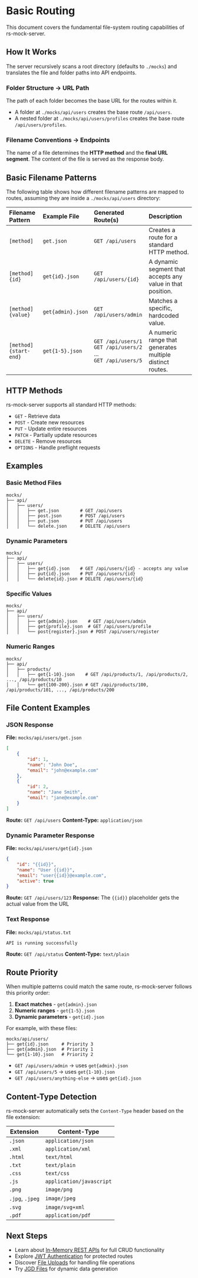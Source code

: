 # Basic Routing

This document covers the fundamental file-system routing capabilities of rs-mock-server.

## How It Works

The server recursively scans a root directory (defaults to `./mocks`) and translates the file and folder paths into API endpoints.

### Folder Structure → URL Path

The path of each folder becomes the base URL for the routes within it.

-   A folder at `./mocks/api/users` creates the base route `/api/users`.
-   A nested folder at `./mocks/api/users/profiles` creates the base route `/api/users/profiles`.

### Filename Conventions → Endpoints

The name of a file determines the **HTTP method** and the **final URL segment**. The content of the file is served as the response body.

## Basic Filename Patterns

The following table shows how different filename patterns are mapped to routes, assuming they are inside a `./mocks/api/users` directory:

| Filename Pattern      | Example File      | Generated Route(s)                                                    | Description                                                |
| :-------------------- | :---------------- | :-------------------------------------------------------------------- | :--------------------------------------------------------- |
| `[method]`            | `get.json`        | `GET /api/users`                                                      | Creates a route for a standard HTTP method.                |
| `[method]{id}`        | `get{id}.json`    | `GET /api/users/{id}`                                                 | A dynamic segment that accepts any value in that position. |
| `[method]{value}`     | `get{admin}.json` | `GET /api/users/admin`                                                | Matches a specific, hardcoded value.                       |
| `[method]{start-end}` | `get{1-5}.json`   | `GET /api/users/1`<br>`GET /api/users/2`<br>...<br>`GET /api/users/5` | A numeric range that generates multiple distinct routes.   |

## HTTP Methods

rs-mock-server supports all standard HTTP methods:

-   `GET` - Retrieve data
-   `POST` - Create new resources
-   `PUT` - Update entire resources
-   `PATCH` - Partially update resources
-   `DELETE` - Remove resources
-   `OPTIONS` - Handle preflight requests

## Examples

### Basic Method Files

```
mocks/
├── api/
│   ├── users/
│   │   ├── get.json        # GET /api/users
│   │   ├── post.json       # POST /api/users
│   │   ├── put.json        # PUT /api/users
│   │   └── delete.json     # DELETE /api/users
```

### Dynamic Parameters

```
mocks/
├── api/
│   ├── users/
│   │   ├── get{id}.json    # GET /api/users/{id} - accepts any value
│   │   ├── put{id}.json    # PUT /api/users/{id}
│   │   └── delete{id}.json # DELETE /api/users/{id}
```

### Specific Values

```
mocks/
├── api/
│   ├── users/
│   │   ├── get{admin}.json    # GET /api/users/admin
│   │   ├── get{profile}.json  # GET /api/users/profile
│   │   └── post{register}.json # POST /api/users/register
```

### Numeric Ranges

```
mocks/
├── api/
│   ├── products/
│   │   ├── get{1-10}.json    # GET /api/products/1, /api/products/2, ..., /api/products/10
│   │   └── get{100-200}.json # GET /api/products/100, /api/products/101, ..., /api/products/200
```

## File Content Examples

### JSON Response

**File:** `mocks/api/users/get.json`

```json
[
    {
        "id": 1,
        "name": "John Doe",
        "email": "john@example.com"
    },
    {
        "id": 2,
        "name": "Jane Smith",
        "email": "jane@example.com"
    }
]
```

**Route:** `GET /api/users`
**Content-Type:** `application/json`

### Dynamic Parameter Response

**File:** `mocks/api/users/get{id}.json`

```json
{
    "id": "{{id}}",
    "name": "User {{id}}",
    "email": "user{{id}}@example.com",
    "active": true
}
```

**Route:** `GET /api/users/123`
**Response:** The `{{id}}` placeholder gets the actual value from the URL

### Text Response

**File:** `mocks/api/status.txt`

```
API is running successfully
```

**Route:** `GET /api/status`
**Content-Type:** `text/plain`

## Route Priority

When multiple patterns could match the same route, rs-mock-server follows this priority order:

1. **Exact matches** - `get{admin}.json`
2. **Numeric ranges** - `get{1-5}.json`
3. **Dynamic parameters** - `get{id}.json`

For example, with these files:

```
mocks/api/users/
├── get{id}.json     # Priority 3
├── get{admin}.json  # Priority 1
└── get{1-10}.json   # Priority 2
```

-   `GET /api/users/admin` → uses `get{admin}.json`
-   `GET /api/users/5` → uses `get{1-10}.json`
-   `GET /api/users/anything-else` → uses `get{id}.json`

## Content-Type Detection

rs-mock-server automatically sets the `Content-Type` header based on the file extension:

| Extension       | Content-Type             |
| --------------- | ------------------------ |
| `.json`         | `application/json`       |
| `.xml`          | `application/xml`        |
| `.html`         | `text/html`              |
| `.txt`          | `text/plain`             |
| `.css`          | `text/css`               |
| `.js`           | `application/javascript` |
| `.png`          | `image/png`              |
| `.jpg`, `.jpeg` | `image/jpeg`             |
| `.svg`          | `image/svg+xml`          |
| `.pdf`          | `application/pdf`        |

## Next Steps

-   Learn about [In-Memory REST APIs](rest-apis.md) for full CRUD functionality
-   Explore [JWT Authentication](authentication.md) for protected routes
-   Discover [File Uploads](file-uploads.md) for handling file operations
-   Try [JGD Files](jgd-files.md) for dynamic data generation
